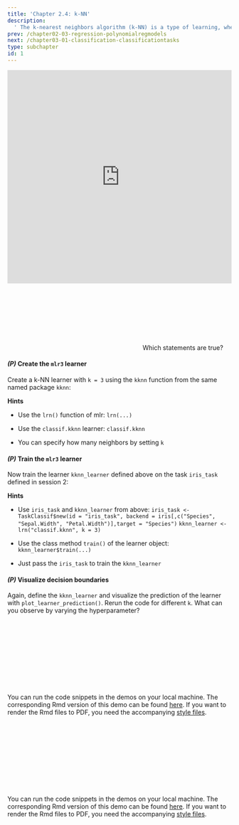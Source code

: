 ```yaml
---
title: 'Chapter 2.4: k-NN'
description:
  ' The k-nearest neighbors algorithm (k-NN) is a type of learning, where the function is approximated locally, and all computation is deferred until function evaluation. The present chapter aims to show what k-NN is and how it works. As a practical task, you will train a k-NN model using mlr3.'
prev: /chapter02-03-regression-polynomialregmodels
next: /chapter03-01-classification-classificationtasks
type: subchapter
id: 1
---
```


<exercise id="1" title="Video Lecture">

<iframe width="100%" height="480" src="https://www.youtube.com/embed/g8H6-MkN_q0" frameborder="0" allow="accelerometer; autoplay; encrypted-media; gyroscope; picture-in-picture" allowfullscreen></iframe>

</exercise>

<exercise id="2" title="Slides">

<object data="pdfs/2/slides-regression-knn.pdf" type="application/pdf" style="width:100%;height:480px">
    <embed src="pdfs/2/slides-regression-knn.pdf" type="application/pdf" />
</object>

</exercise>



<exercise id="3" title="Quiz">
Which statements are true?
<choice>
<opt text="The properties of k-NN are induced by the chosen distance metric." correct="true">
</opt>
<opt text="k-NN can only be used for classification tasks.">
</opt>
<opt text="`Nk(x)` contains the subset of the feature space `X` that is at least as close to `x` as the `k`-th closest neighbor of `x` in the training data set." correct="true">
</opt>
<opt text="1-NN always 'predicts' perfectly on observations of the training data set." correct="true">
</opt>
<opt text="k-NN with `k=n` always predicts the same target variable value for all possible inputs `x`." correct="true">
</opt>
<opt text="The Gower distance between two observations which have different values for all features is always `1`.">
</opt>
<opt text="The Gower distance between two observations which have the same values for all features is always `0`." correct="true">
</opt>
<opt text="If you use the Euclidean distance, k-NN results do not change if you rescale the features.">
</opt>
<opt text="If you use the Gower distance, k-NN results do not change if you rescale the features." correct="true">
</opt>
<opt text="The presence of irrelevant features doesn't affect the accuracy of k-NN.">
</opt>
<opt text="k-NN makes no assumptions about the underlying data distribution." correct="true">
</opt>
</choice>
</exercise>


<exercise id="4" title="Coding">

#### *(P)* Create the `mlr3` learner

Create a k-NN learner with `k = 3` using the `kknn` function from the same named package `kknn`:

<codeblock id="02_04_01">

**Hints**
- Use the `lrn()` function of mlr:
`lrn(...)`

- Use the `classif.kknn` learner:
`classif.kknn`

- You can specify how many neighbors by setting `k`

</codeblock>

#### *(P)* Train the `mlr3` learner

Now train the learner `kknn_learner` defined above on the task `iris_task` defined in session 2:

<codeblock id="02_04_02">

**Hints**
- Use `iris_task` and `kknn_learner` from above:
`iris_task <- TaskClassif$new(id = "iris_task", backend = iris[,c("Species", "Sepal.Width", "Petal.Width")],target = "Species")`
`kknn_learner <- lrn("classif.kknn", k = 3)`

- Use the class method `train()` of the learner object:
`kknn_learner$train(...)`

- Just pass the `iris_task` to train the `kknn_learner`

</codeblock>

#### *(P)* Visualize decision boundaries

Again, define the `kknn_learner` and visualize the prediction of the learner with `plot_learner_prediction()`. Rerun the code for different `k`. What can you observe by varying the hyperparameter?

<codeblock id="02_04_03">
</codeblock>
</exercise>


<exercise id="5" title="KNN">
<object data="code-demos/code_demo_knn.pdf" type="application/pdf" style="width:100%;height:480px">
    <embed src="code-demos/code_demo_knn.pdf" type="application/pdf" />
</object>

You can run the code snippets in the demos on your local machine. The corresponding Rmd version of this demo can be found [here](https://github.com/compstat-lmu/lecture_i2ml/blob/master/code-demos/code_demo_knn.Rmd). If you want to render the Rmd files to PDF, you need the accompanying [style files](https://github.com/compstat-lmu/lecture_i2ml/tree/master/style).
</exercise>


<exercise id="6" title="Splines">
<object data="code-demos/code_demo_splines.pdf" type="application/pdf" style="width:100%;height:480px">
    <embed src="code-demos/code_demo_splines.pdf" type="application/pdf" />
</object>

You can run the code snippets in the demos on your local machine. The corresponding Rmd version of this demo can be found [here](https://github.com/compstat-lmu/lecture_i2ml/blob/master/code-demos/code_demo_splines.Rmd). If you want to render the Rmd files to PDF, you need the accompanying [style files](https://github.com/compstat-lmu/lecture_i2ml/tree/master/style).

</exercise>
